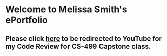 # Welcome to Melissa Smith's ePortfolio

## Please click [here](https://youtu.be/JytkHKX6oUc) to be redirected to YouTube for my Code Review for CS-499 Capstone class.

